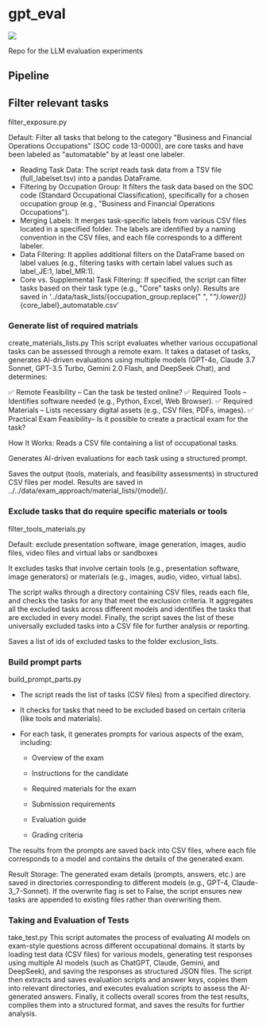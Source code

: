 # gpt_eval

<a target="_blank" href="https://cookiecutter-data-science.drivendata.org/">
    <img src="https://img.shields.io/badge/CCDS-Project%20template-328F97?logo=cookiecutter" />
</a>

Repo for the LLM evaluation experiments

## Pipeline

## Filter relevant tasks
filter_exposure.py

Default: Filter all tasks that belong to the category "Business and Financial Operations Occupations" (SOC code 13-0000), are core tasks and have been labeled as "automatable" by at least one labeler.

- Reading Task Data: The script reads task data from a TSV file (full_labelset.tsv) into a pandas DataFrame.
- Filtering by Occupation Group: It filters the task data based on the SOC code (Standard Occupational Classification), specifically for a chosen occupation group (e.g., "Business and Financial Operations Occupations").
- Merging Labels: It merges task-specific labels from various CSV files located in a specified folder. The labels are identified by a naming convention in the CSV files, and each file corresponds to a different labeler.
- Data Filtering: It applies additional filters on the DataFrame based on label values (e.g., filtering tasks with certain label values such as label_JE:1, label_MR:1).
- Core vs. Supplemental Task Filtering: If specified, the script can filter tasks based on their task type (e.g., "Core" tasks only).
Results are saved in '../data/task_lists/{occupation_group.replace(" ", "_").lower()}_{core_label}_automatable.csv'


### Generate list of required matrials
create_materials_lists.py
This script evaluates whether various occupational tasks can be assessed through a remote exam. It takes a dataset of tasks, generates AI-driven evaluations using multiple models (GPT-4o, Claude 3.7 Sonnet, GPT-3.5 Turbo, Gemini 2.0 Flash, and DeepSeek Chat), and determines:

✅ Remote Feasibility – Can the task be tested online?
✅ Required Tools – Identifies software needed (e.g., Python, Excel, Web Browser).
✅ Required Materials – Lists necessary digital assets (e.g., CSV files, PDFs, images).
✅ Practical Exam Feasibility– Is it possible to create a practical exam for the task?

How It Works:
Reads a CSV file containing a list of occupational tasks.

Generates AI-driven evaluations for each task using a structured prompt.

Saves the output (tools, materials, and feasibility assessments) in structured CSV files per model.
Results are saved in ../../data/exam_approach/material_lists/{model}/.


### Exclude tasks that do require specific materials or tools
filter_tools_materials.py

Default: exclude presentation software, image generation, images, audio files, video files and virtual labs or sandboxes

It excludes tasks that involve certain tools (e.g., presentation software, image generators) or materials (e.g., images, audio, video, virtual labs).

The script walks through a directory containing CSV files, reads each file, and checks the tasks for any that meet the exclusion criteria. It aggregates all the excluded tasks across different models and identifies the tasks that are excluded in every model. Finally, the script saves the list of these universally excluded tasks into a CSV file for further analysis or reporting.

Saves a list of ids of excluded tasks to the folder exclusion_lists.

### Build prompt parts
build_prompt_parts.py


- The script reads the list of tasks (CSV files) from a specified directory.

- It checks for tasks that need to be excluded based on certain criteria (like tools and materials).

- For each task, it generates prompts for various aspects of the exam, including:

    - Overview of the exam

    - Instructions for the candidate

    - Required materials for the exam

    - Submission requirements

    - Evaluation guide

    - Grading criteria

The results from the prompts are saved back into CSV files, where each file corresponds to a model and contains the details of the generated exam.

Result Storage: The generated exam details (prompts, answers, etc.) are saved in directories corresponding to different models (e.g., GPT-4, Claude-3_7-Sonnet). If the overwrite flag is set to False, the script ensures new tasks are appended to existing files rather than overwriting them.

### Taking and Evaluation of Tests
take_test.py
This script automates the process of evaluating AI models on exam-style questions across different occupational domains. It starts by loading test data (CSV files) for various models, generating test responses using multiple AI models (such as ChatGPT, Claude, Gemini, and DeepSeek), and saving the responses as structured JSON files. The script then extracts and saves evaluation scripts and answer keys, copies them into relevant directories, and executes evaluation scripts to assess the AI-generated answers. Finally, it collects overall scores from the test results, compiles them into a structured format, and saves the results for further analysis.